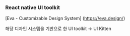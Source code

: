 ### React native UI toolkit
[Eva - Customizable Design System] (https://eva.design/)

해당 디자인 시스템을 기반으로 한 UI toolkit -> UI Kitten